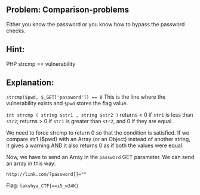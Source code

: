 ## Problem: Comparison-problems

Either you know the password or you know how to bypass the password checks.

## Hint:
PHP strcmp == vulnerability

## Explanation:

`strcmp($pwd, $_GET['password']) == 0`
This is the line where the vulnerability exists and `$pwd` stores the flag value.

`int strcmp ( string $str1 , string $str2 )` returns < 0 if `str1` is less than `str2`; returns > 0 if `str1` is greater than `str2`, and 0 if they are equal.

We need to force strcmp to return 0 so that the condition is satisfied. If we compare str1 ($pwd) with an Array (or an Object) instead of another string, it gives a warning AND it also returns 0 as if both the values were equal.

Now, we have to send an Array in the `password` GET parameter. We can send an array in this way:

`http://link.com/?password[]=""`

Flag: `lakshya_CTF{==i5_w34K}`

